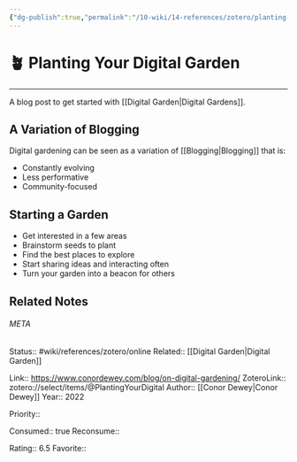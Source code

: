 ```yaml
---
{"dg-publish":true,"permalink":"/10-wiki/14-references/zotero/planting-your-digital/","tags":["wiki/references/article"]}
---
```


# 🪴 Planting Your Digital Garden
---
A blog post to get started with [[Digital Garden\|Digital Gardens]].

## A Variation of Blogging
Digital gardening can be seen as a variation of [[Blogging\|Blogging]] that is:
-   Constantly evolving
-   Less performative
-   Community-focused

## Starting a Garden
-   Get interested in a few areas
-   Brainstorm seeds to plant
-   Find the best places to explore
-   Start sharing ideas and interacting often
-   Turn your garden into a beacon for others

## Related Notes




###### META
Status:: #wiki/references/zotero/online
Related:: [[Digital Garden\|Digital Garden]]

Link:: https://www.conordewey.com/blog/on-digital-gardening/
ZoteroLink:: zotero://select/items/@PlantingYourDigital
Author:: [[Conor Dewey\|Conor Dewey]]
Year:: 2022

Priority:: 

Consumed:: true
Reconsume:: 

Rating:: 6.5
Favorite:: 
